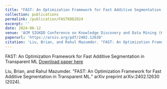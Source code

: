 ```yaml
---
title: "FAST: An Optimization Framework for Fast Additive Segmentation in Transparent ML"
collection: publications
permalink: /publication/FASTKDD2024
excerpt: ''
date: 2024-06-12
venue: 'ACM SIGKDD Conference on Knowledge Discovery and Data Mining (KDD)'
paperurl: 'https://arxiv.org/pdf/2402.12630'
citation: 'Liu, Brian, and Rahul Mazumder. "FAST: An Optimization Framework for Fast Additive Segmentation in Transparent ML." arXiv preprint arXiv:2402.12630 (2024).'
---
```

FAST: An Optimization Framework for Fast Additive Segmentation in Transparent ML
[Download paper here](https://arxiv.org/pdf/2402.12630)

Liu, Brian, and Rahul Mazumder. "FAST: An Optimization Framework for Fast Additive Segmentation in Transparent ML." arXiv preprint arXiv:2402.12630 (2024).
